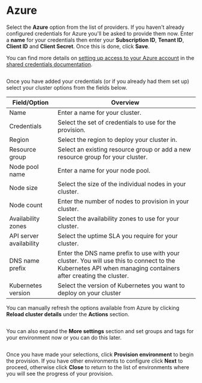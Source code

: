 # Azure

Select the **Azure** option from the list of providers. If you haven't already configured credentials for Azure you'll be asked to provide them now. Enter a **name** for your credentials then enter your **Subscription ID**, **Tenant ID**, **Client ID** and **Client Secret**. Once this is done, click **Save**.


You can find more details on [setting up access to your Azure account](../../../settings/credentials/aks.md) in the [shared credentials documentation](../../../settings/credentials/).


<figure><img src="../../../../.gitbook/assets/2.21.2-kaas-create-azure-creds.png" alt=""><figcaption></figcaption></figure>

Once you have added your credentials (or if you already had them set up) select your cluster options from the fields below.

| Field/Option            | Overview                                                                                                                                                    |
| ----------------------- | ----------------------------------------------------------------------------------------------------------------------------------------------------------- |
| Name                    | Enter a name for your cluster.                                                                                                                              |
| Credentials             | Select the set of credentials to use for the provision.                                                                                                     |
| Region                  | Select the region to deploy your cluster in.                                                                                                                |
| Resource group          | Select an existing resource group or add a new resource group for your cluster.                                                                             |
| Node pool name          | Enter a name for your node pool.                                                                                                                            |
| Node size               | Select the size of the individual nodes in your cluster.                                                                                                    |
| Node count              | Enter the number of nodes to provision in your cluster.                                                                                                     |
| Availability zones      | Select the availability zones to use for your cluster.                                                                                                      |
| API server availability | Select the uptime SLA you require for your cluster.                                                                                                         |
| DNS name prefix         | Enter the DNS name prefix to use with your cluster. You will use this to connect to the Kubernetes API when managing containers after creating the cluster. |
| Kubernetes version      | Select the version of Kubernetes you want to deploy on your cluster                                                                                         |


You can manually refresh the options available from Azure by clicking **Reload cluster details** under the **Actions** section.


<figure><img src="../../../../.gitbook/assets/2.21.2-kaas-create-azure-cluster.png" alt=""><figcaption></figcaption></figure>

You can also expand the **More settings** section and set groups and tags for your environment now or you can do this later.

<figure><img src="../../../../.gitbook/assets/2.15-kaas-provision-moresettings.png" alt=""><figcaption></figcaption></figure>

Once you have made your selections, click **Provision environment** to begin the provision. If you have other environments to configure click **Next** to proceed, otherwise click **Close** to return to the list of environments where you will see the progress of your provision.
